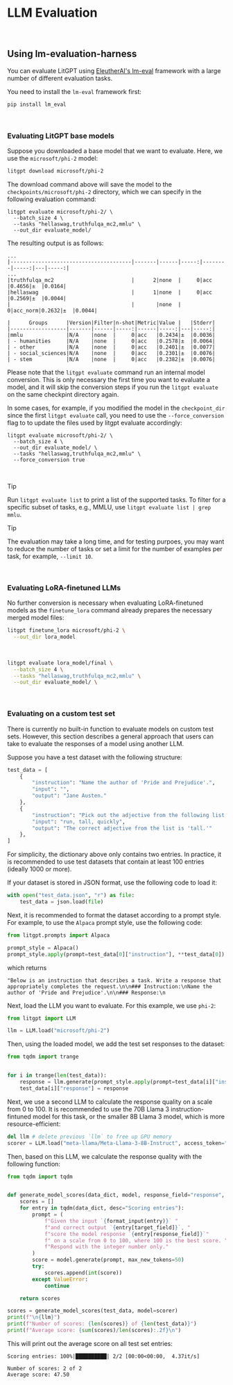 # LLM Evaluation

&nbsp;

## Using lm-evaluation-harness

You can evaluate LitGPT using [EleutherAI's lm-eval](https://github.com/EleutherAI/lm-evaluation-harness) framework with a large number of different evaluation tasks.

You need to install the `lm-eval` framework first:

```bash
pip install lm_eval
```

&nbsp;

### Evaluating LitGPT base models

Suppose you downloaded a base model that we want to evaluate. Here, we use the `microsoft/phi-2` model:

```bash
litgpt download microsoft/phi-2
```

The download command above will save the model to the `checkpoints/microsoft/phi-2` directory, which we can
specify in the following evaluation command:


```
litgpt evaluate microsoft/phi-2/ \
  --batch_size 4 \
  --tasks "hellaswag,truthfulqa_mc2,mmlu" \
  --out_dir evaluate_model/
```

The resulting output is as follows:

```
...
|---------------------------------------|-------|------|-----:|--------|-----:|---|-----:|
...
|truthfulqa_mc2                         |      2|none  |     0|acc     |0.4656|±  |0.0164|
|hellaswag                              |      1|none  |     0|acc     |0.2569|±  |0.0044|
|                                       |       |none  |     0|acc_norm|0.2632|±  |0.0044|

|      Groups      |Version|Filter|n-shot|Metric|Value |   |Stderr|
|------------------|-------|------|-----:|------|-----:|---|-----:|
|mmlu              |N/A    |none  |     0|acc   |0.2434|±  |0.0036|
| - humanities     |N/A    |none  |     0|acc   |0.2578|±  |0.0064|
| - other          |N/A    |none  |     0|acc   |0.2401|±  |0.0077|
| - social_sciences|N/A    |none  |     0|acc   |0.2301|±  |0.0076|
| - stem           |N/A    |none  |     0|acc   |0.2382|±  |0.0076|
```


Please note that the `litgpt evaluate` command run an internal model conversion.
This is only necessary the first time you want to evaluate a model, and it will skip the
conversion steps if you run the `litgpt evaluate` on the same checkpint directory again.

In some cases, for example, if you modified the model in the `checkpoint_dir` since the first `litgpt evaluate`
call, you need to use the `--force_conversion` flag to to update the files used by litgpt evaluate accordingly:

```
litgpt evaluate microsoft/phi-2/ \
  --batch_size 4 \
  --out_dir evaluate_model/ \
  --tasks "hellaswag,truthfulqa_mc2,mmlu" \
  --force_conversion true
```

&nbsp;

> [!TIP]
> Run `litgpt evaluate list` to print a list
> of the supported tasks. To filter for a specific subset of tasks, e.g., MMLU, use `litgpt evaluate list | grep mmlu`.

> [!TIP]
> The evaluation may take a long time, and for testing purpoes, you may want to reduce the number of tasks
> or set a limit for the number of examples per task, for example, `--limit 10`.




&nbsp;

### Evaluating LoRA-finetuned LLMs

No further conversion is necessary when evaluating LoRA-finetuned models as the `finetune_lora` command already prepares the necessary merged model files:

```bash
litgpt finetune_lora microsoft/phi-2 \
  --out_dir lora_model
```

&nbsp;

```bash
litgpt evaluate lora_model/final \
  --batch_size 4 \
  --tasks "hellaswag,truthfulqa_mc2,mmlu" \
  --out_dir evaluate_model/ \
```


&nbsp;

### Evaluating on a custom test set

There is currently no built-in function to evaluate models on custom test sets. However, this section describes a general approach that users can take to evaluate the responses of a model using another LLM.

Suppose you have a test dataset with the following structure:

```python
test_data = [
    {
        "instruction": "Name the author of 'Pride and Prejudice'.",
        "input": "",
        "output": "Jane Austen."
    },
    {
        "instruction": "Pick out the adjective from the following list.",
        "input": "run, tall, quickly",
        "output": "The correct adjective from the list is 'tall.'"
    },
]
```

For simplicity, the dictionary above only contains two entries. In practice, it is recommended to use test datasets that contain at least 100 entries (ideally 1000 or more).

If your dataset is stored in JSON format, use the following code to load it:

```python
with open("test_data.json", "r") as file:
    test_data = json.load(file)
```

Next, it is recommended to format the dataset according to a prompt style. For example, to use the `Alpaca` prompt style, use the following code:

```python
from litgpt.prompts import Alpaca

prompt_style = Alpaca()
prompt_style.apply(prompt=test_data[0]["instruction"], **test_data[0])
```

which returns

```
"Below is an instruction that describes a task. Write a response that appropriately completes the request.\n\n### Instruction:\nName the author of 'Pride and Prejudice'.\n\n### Response:\n
```

Next, load the LLM you want to evaluate. For this example, we use `phi-2`:

```python
from litgpt import LLM

llm = LLM.load("microsoft/phi-2")
```

Then, using the loaded model, we add the test set responses to the dataset:


```python
from tqdm import trange


for i in trange(len(test_data)):
    response = llm.generate(prompt_style.apply(prompt=test_data[i]["instruction"], **test_data[i]))
    test_data[i]["response"] = response
```

Next, we use a second LLM to calculate the response quality on a scale from 0 to 100. It is recommended to use the 70B Llama 3 instruction-fintuned model for this task, or the smaller 8B Llama 3 model, which is more resource-efficient:


```python
del llm # delete previous `llm` to free up GPU memory
scorer = LLM.load("meta-llama/Meta-Llama-3-8B-Instruct", access_token="...")
```

Then, based on this LLM, we calculate the response quality with the following function:

```python
from tqdm import tqdm


def generate_model_scores(data_dict, model, response_field="response", target_field="output"):
    scores = []
    for entry in tqdm(data_dict, desc="Scoring entries"):
        prompt = (
            f"Given the input `{format_input(entry)}` "
            f"and correct output `{entry[target_field]}`, "
            f"score the model response `{entry[response_field]}`"
            f" on a scale from 0 to 100, where 100 is the best score. "
            f"Respond with the integer number only."
        )
        score = model.generate(prompt, max_new_tokens=50)
        try:
            scores.append(int(score))
        except ValueError:
            continue

    return scores
```


```python
scores = generate_model_scores(test_data, model=scorer)
print(f"\n{llm}")
print(f"Number of scores: {len(scores)} of {len(test_data)}")
print(f"Average score: {sum(scores)/len(scores):.2f}\n")
```

This will print out the average score on all test set entries:

```
Scoring entries: 100%|██████████| 2/2 [00:00<00:00,  4.37it/s]

Number of scores: 2 of 2
Average score: 47.50
```
